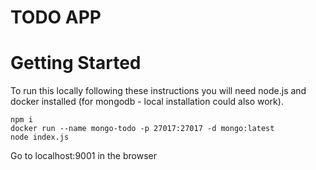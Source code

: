 # TODO APP

# Getting Started
To run this locally following these instructions you will need node.js and docker installed (for mongodb - local installation could also work).

```
npm i
docker run --name mongo-todo -p 27017:27017 -d mongo:latest
node index.js
```

Go to localhost:9001 in the browser